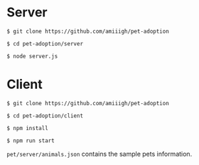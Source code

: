# Server
`$ git clone https://github.com/amiiigh/pet-adoption`

`$ cd pet-adoption/server`

`$ node server.js`


# Client
`$ git clone https://github.com/amiiigh/pet-adoption`

`$ cd pet-adoption/client`

`$ npm install`

`$ npm run start`

`pet/server/animals.json` contains the sample pets information.